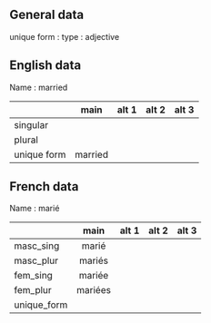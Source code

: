 ## General data

unique form :
type : adjective

## English data

Name : married

|             |  main   | alt 1 | alt 2 | alt 3 |
| :---------- | :-----: | :---: | :---: | ----- |
| singular    |         |       |       |       |
| plural      |         |       |       |       |
| unique form | married |       |       |       |

## French data

Name : marié

|             |  main   | alt 1 | alt 2 | alt 3 |
| :---------- | :-----: | :---: | :---: | :---: |
| masc_sing   |  marié  |       |       |       |
| masc_plur   | mariés  |       |       |       |
| fem_sing    | mariée  |       |       |       |
| fem_plur    | mariées |       |       |       |
| unique_form |         |       |       |       |


